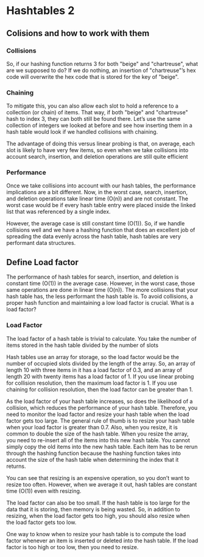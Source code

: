 # Hashtables 2

## Colisions and how to work with them

### Collisions

So, if our hashing function returns 3 for both "beige" and "chartreuse", what are we supposed to do? If we do nothing, an insertion of "chartreuse"’s hex code will overwrite the hex code that is stored for the key of "beige".

### Chaining

To mitigate this, you can also allow each slot to hold a reference to a collection (or chain) of items. That way, if both "beige" and "chartreuse" hash to index 3, they can both still be found there. Let’s use the same collection of integers we looked at before and see how inserting them in a hash table would look if we handled collisions with chaining.

The advantage of doing this versus linear probing is that, on average, each slot is likely to have very few items, so even when we take collisions into account search, insertion, and deletion operations are still quite efficient

### Performance

Once we take collisions into account with our hash tables, the performance implications are a bit different. Now, in the worst case, search, insertion, and deletion operations take linear time (O(n)) and are not constant. The worst case would be if every hash table entry were placed inside the linked list that was referenced by a single index.

However, the average case is still constant time (O(1)). So, if we handle collisions well and we have a hashing function that does an excellent job of spreading the data evenly across the hash table, hash tables are very performant data structures.

## Define Load factor

The performance of hash tables for search, insertion, and deletion is constant time (O(1)) in the average case. However, in the worst case, those same operations are done in linear time (O(n)). The more collisions that your hash table has, the less performant the hash table is. To avoid collisions, a proper hash function and maintaining a low load factor is crucial. What is a load factor?

### Load Factor

The load factor of a hash table is trivial to calculate. You take the number of items stored in the hash table divided by the number of slots

Hash tables use an array for storage, so the load factor would be the number of occupied slots divided by the length of the array. So, an array of length 10 with three items in it has a load factor of 0.3, and an array of length 20 with twenty items has a load factor of 1. If you use linear probing for collision resolution, then the maximum load factor is 1. If you use chaining for collision resolution, then the load factor can be greater than 1.

As the load factor of your hash table increases, so does the likelihood of a collision, which reduces the performance of your hash table. Therefore, you need to monitor the load factor and resize your hash table when the load factor gets too large. The general rule of thumb is to resize your hash table when your load factor is greater than 0.7. Also, when you resize, it is common to double the size of the hash table. When you resize the array, you need to re-insert all of the items into this new hash table. You cannot simply copy the old items into the new hash table. Each item has to be rerun through the hashing function because the hashing function takes into account the size of the hash table when determining the index that it returns.

You can see that resizing is an expensive operation, so you don’t want to resize too often. However, when we average it out, hash tables are constant time (O(1)) even with resizing.

The load factor can also be too small. If the hash table is too large for the data that it is storing, then memory is being wasted. So, in addition to resizing, when the load factor gets too high, you should also resize when the load factor gets too low.

One way to know when to resize your hash table is to compute the load factor whenever an item is inserted or deleted into the hash table. If the load factor is too high or too low, then you need to resize.
